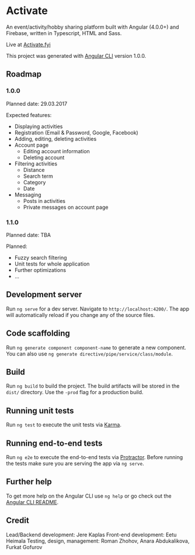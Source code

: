 # Activate
An event/activity/hobby sharing platform built with Angular (4.0.0+) and Firebase, written in Typescript, HTML and Sass.

Live at [Activate.fyi](https://activate.fyi)

This project was generated with [Angular CLI](https://github.com/angular/angular-cli) version 1.0.0.

## Roadmap
### 1.0.0
Planned date: 29.03.2017

Expected features:
- Displaying activities
- Registration (Email & Password, Google, Facebook)
- Adding, editing, deleting activities
- Account page
  - Editing account information
  - Deleting account
- Filtering activities
  - Distance
  - Search term
  - Category
  - Date
- Messaging
  - Posts in activities
  - Private messages on account page
  
### 1.1.0
Planned date: TBA

Planned:
- Fuzzy search filtering
- Unit tests for whole application
- Further optimizations
- ...

## Development server
Run `ng serve` for a dev server. Navigate to `http://localhost:4200/`. The app will automatically reload if you change any of the source files.

## Code scaffolding

Run `ng generate component component-name` to generate a new component. You can also use `ng generate directive/pipe/service/class/module`.

## Build

Run `ng build` to build the project. The build artifacts will be stored in the `dist/` directory. Use the `-prod` flag for a production build.

## Running unit tests

Run `ng test` to execute the unit tests via [Karma](https://karma-runner.github.io).

## Running end-to-end tests

Run `ng e2e` to execute the end-to-end tests via [Protractor](http://www.protractortest.org/).
Before running the tests make sure you are serving the app via `ng serve`.

## Further help

To get more help on the Angular CLI use `ng help` or go check out the [Angular CLI README](https://github.com/angular/angular-cli/blob/master/README.md).

## Credit
Lead/Backend development: Jere Kaplas
Front-end development: Eetu Heimala
Testing, design, management: Roman Zhohov, Anara Abdukalikova, Furkat Gofurov
